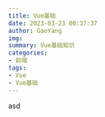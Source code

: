 ```yaml
---
title: Vue基础
date: 2023-03-23 00:37:37
author: GaoYang
img:
summary: Vue基础知识
categories:
- 前端
tags:
- Vue
- Vue基础
---
```

asd